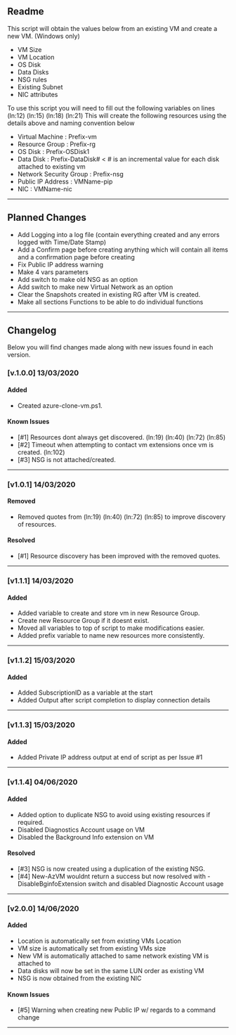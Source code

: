 ## Readme
This script will obtain the values below from an existing VM and create a new VM. (Windows only)
- VM Size
- VM Location
- OS Disk
- Data Disks
- NSG rules
- Existing Subnet
- NIC attributes

To use this script you will need to fill out the following variables on lines (ln:12) (ln:15) (ln:18) (ln:21)
This will create the following resources using the details above and naming convention below
- Virtual Machine         : Prefix-vm
- Resource Group          : Prefix-rg
- OS Disk                 : Prefix-OSDisk1
- Data Disk               : Prefix-DataDisk# < # is an incremental value for each disk attached to existing vm
- Network Security Group  : Prefix-nsg
- Public IP Address       : VMName-pip
- NIC                     : VMName-nic

---

## Planned Changes
- Add Logging into a log file (contain everything created and any errors logged with Time/Date Stamp)
- Add a Confirm page before creating anything which will contain all items and a confirmation page before creating
- Fix Public IP address warning
- Make 4 vars parameters
- Add switch to make old NSG as an option
- Add switch to make new Virtual Network as an option
- Clear the Snapshots created in existing RG after VM is created.
- Make all sections Functions to be able to do individual functions

---

## Changelog
Below you will find changes made along with new issues found in each version.

### [v.1.0.0] 13/03/2020
#### Added
- Created azure-clone-vm.ps1.

#### Known Issues
- [#1] Resources dont always get discovered. (ln:19) (ln:40) (ln:72) (ln:85)
- [#2] Timeout when attempting to contact vm extensions once vm is created. (ln:102)
- [#3] NSG is not attached/created.

---

### [v1.0.1] 14/03/2020
#### Removed
- Removed quotes from (ln:19) (ln:40) (ln:72) (ln:85) to improve discovery of resources.

#### Resolved
- [#1] Resource discovery has been improved with the removed quotes.

---

### [v1.1.1] 14/03/2020
#### Added
- Added variable to create and store vm in new Resource Group.
- Create new Resource Group if it doesnt exist.
- Moved all variables to top of script to make modifications easier.
- Added prefix variable to name new resources more consistently.

---

### [v1.1.2] 15/03/2020
#### Added
- Added SubscriptionID as a variable at the start
- Added Output after script completion to display connection details

---

### [v1.1.3] 15/03/2020
#### Added
- Added Private IP address output at end of script as per Issue #1

---

### [v1.1.4] 04/06/2020
#### Added
- Added option to duplicate NSG to avoid using existing resources if required.
- Disabled Diagnostics Account usage on VM
- Disabled the Background Info extension on VM

#### Resolved
- [#3] NSG is now created using a duplication of the existing NSG.
- [#4] New-AzVM wouldnt return a success but now resolved with -DisableBginfoExtension switch and disabled Diagnostic Account usage

---

### [v2.0.0] 14/06/2020
#### Added
- Location is automatically set from existing VMs Location
- VM size is automatically set from existing VMs size
- New VM is automatically attached to same network existing VM is attached to
- Data disks will now be set in the same LUN order as existing VM
- NSG is now obtained from the existing NIC

#### Known Issues
- [#5] Warning when creating new Public IP w/ regards to a command change

---